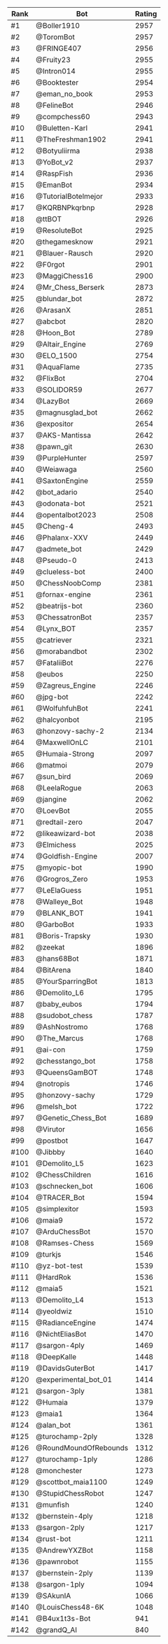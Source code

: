 Rank|Bot|Rating
---|---|---
#1|@Boller1910|2957
#2|@ToromBot|2957
#3|@FRINGE407|2956
#4|@Fruity23|2955
#5|@Intron014|2955
#6|@Booktester|2954
#7|@eman_no_book|2953
#8|@FelineBot|2946
#9|@compchess60|2943
#10|@Buletten-Karl|2941
#11|@TheFreshman1902|2941
#12|@Botyuliirma|2938
#13|@YoBot_v2|2937
#14|@RaspFish|2936
#15|@EmanBot|2934
#16|@TutorialBotelmejor|2933
#17|@KQRBNPkqrbnp|2928
#18|@ttBOT|2926
#19|@ResoluteBot|2925
#20|@thegamesknow|2921
#21|@Blauer-Rausch|2920
#22|@F0rgot|2901
#23|@MaggiChess16|2900
#24|@Mr_Chess_Berserk|2873
#25|@blundar_bot|2872
#26|@ArasanX|2851
#27|@abcbot|2820
#28|@Hoon_Bot|2789
#29|@Altair_Engine|2769
#30|@ELO_1500|2754
#31|@AquaFlame|2735
#32|@FlixBot|2704
#33|@SOLIDOR59|2677
#34|@LazyBot|2669
#35|@magnusglad_bot|2662
#36|@expositor|2654
#37|@AKS-Mantissa|2642
#38|@pawn_git|2630
#39|@PurpleHunter|2597
#40|@Weiawaga|2560
#41|@SaxtonEngine|2559
#42|@bot_adario|2540
#43|@odonata-bot|2521
#44|@opentalbot2023|2508
#45|@Cheng-4|2493
#46|@Phalanx-XXV|2449
#47|@admete_bot|2429
#48|@Pseudo-0|2413
#49|@clueless-bot|2400
#50|@ChessNoobComp|2381
#51|@fornax-engine|2361
#52|@beatrijs-bot|2360
#53|@ChessatronBot|2357
#54|@Lynx_BOT|2357
#55|@catriever|2321
#56|@morabandbot|2302
#57|@FataliiBot|2276
#58|@eubos|2250
#59|@Zagreus_Engine|2246
#60|@jpg-bot|2242
#61|@WolfuhfuhBot|2241
#62|@halcyonbot|2195
#63|@honzovy-sachy-2|2134
#64|@MaxwellOnLC|2101
#65|@Humaia-Strong|2097
#66|@matmoi|2079
#67|@sun_bird|2069
#68|@LeelaRogue|2063
#69|@jangine|2062
#70|@LoevBot|2055
#71|@redtail-zero|2047
#72|@likeawizard-bot|2038
#73|@Elmichess|2025
#74|@Goldfish-Engine|2007
#75|@myopic-bot|1990
#76|@Grogros_Zero|1953
#77|@LeElaGuess|1951
#78|@Walleye_Bot|1948
#79|@BLANK_BOT|1941
#80|@GarboBot|1933
#81|@Boris-Trapsky|1930
#82|@zeekat|1896
#83|@hans68Bot|1871
#84|@BitArena|1840
#85|@YourSparringBot|1813
#86|@Demolito_L6|1795
#87|@baby_eubos|1794
#88|@sudobot_chess|1787
#89|@AshNostromo|1768
#90|@The_Marcus|1768
#91|@ai-con|1759
#92|@chesstango_bot|1758
#93|@QueensGamBOT|1748
#94|@notropis|1746
#95|@honzovy-sachy|1729
#96|@melsh_bot|1722
#97|@Genetic_Chess_Bot|1689
#98|@Virutor|1656
#99|@postbot|1647
#100|@Jibbby|1640
#101|@Demolito_L5|1623
#102|@ChessChildren|1616
#103|@schnecken_bot|1606
#104|@TRACER_Bot|1594
#105|@simplexitor|1593
#106|@maia9|1572
#107|@ArduChessBot|1570
#108|@Ramses-Chess|1569
#109|@turkjs|1546
#110|@yz-bot-test|1539
#111|@HardRok|1536
#112|@maia5|1521
#113|@Demolito_L4|1513
#114|@yeoldwiz|1510
#115|@RadianceEngine|1474
#116|@NichtEliasBot|1470
#117|@sargon-4ply|1469
#118|@DeepKalle|1448
#119|@DavidsGuterBot|1417
#120|@experimental_bot_01|1414
#121|@sargon-3ply|1381
#122|@Humaia|1379
#123|@maia1|1364
#124|@alan_bot|1361
#125|@turochamp-2ply|1328
#126|@RoundMoundOfRebounds|1312
#127|@turochamp-1ply|1286
#128|@monchester|1273
#129|@scottbot_maia1100|1249
#130|@StupidChessRobot|1247
#131|@munfish|1240
#132|@bernstein-4ply|1218
#133|@sargon-2ply|1217
#134|@rust-bot|1211
#135|@AndrewYXZBot|1158
#136|@pawnrobot|1155
#137|@bernstein-2ply|1139
#138|@sargon-1ply|1094
#139|@SAkunIA|1066
#140|@LouisChess48-6K|1048
#141|@B4ux1t3s-Bot|941
#142|@grandQ_AI|840
